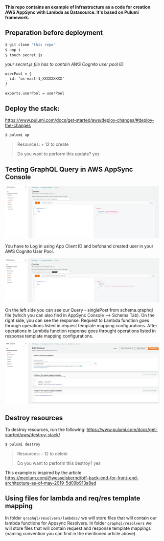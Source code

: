 **This repo contains an example of Infrastructure as a code for creation AWS AppSync with Lambda as Datasource. It's based on Pulumi framework.**

## Preparation before deployment

```bash
$ git clone 'this repo'
$ nmp i
$ touch secret.js
```

_your secret.js file has to contain AWS Cognito user pool ID_

```nodejs
userPool = {
  id: 'us-east-1_XXXXXXXXX'
}

exports.userPool = userPool
```

## Deploy the stack:

https://www.pulumi.com/docs/get-started/aws/deploy-changes/#deploy-the-changes

```bash
$ pulumi up
```

> Resources: + 12 to create
>
> Do you want to perform this update? yes

## Testing GraphQL Query in AWS AppSync Console

![](images/query1.png)

You have to Log in using App Client ID and befohand created user in your AWS Cognito User Pool.

![](images/query2.png)

On the left side you can see our Query - singlePost from schema.qraphql file (which you can also find in AppSync Console --> Schema Tab).
On the right side, you can see the response.
Request to Lambda function goes through operations listed in request template mapping configurations.
After operations in Lambda function response goes throught operations listed in response template mapping configurations.

![](images/req_res_maping_templates.png)

## Destroy resources

To destroy resources, run the following:
https://www.pulumi.com/docs/get-started/aws/destroy-stack/

```bash
$ pulumi destroy
```

> Resources: - 12 to delete
>
> Do you want to perform this destroy? yes

This example is inspired by the article
https://medium.com/@wesselsbernd/bff-back-end-for-front-end-architecture-as-of-may-2019-5d09b913a8ed

## Using files for lambda and req/res template mapping

In folder `qraphql/resolvers/lambdas/` we will store files that will contain our lambda functions for Appsync Resolvers.
In folder `qraphql/resolvers` we will store files that will contain request and response template mappings (naming convention you can find in the mentioned article above).
